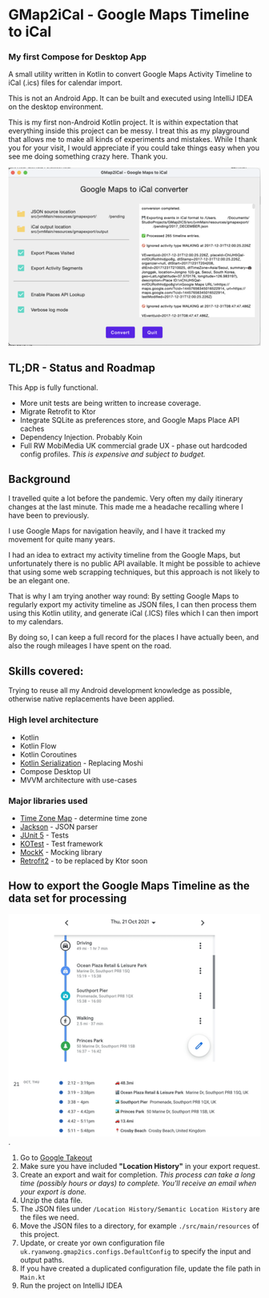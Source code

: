 # GMap2iCal - Google Maps Timeline to iCal

### My first Compose for Desktop App

A small utility written in Kotlin to convert Google Maps Activity Timeline to iCal (.ics) files for calendar import.

This is not an Android App. It can be built and executed using IntelliJ IDEA on the desktop environment.

This is my first non-Android Kotlin project. It is within expectation that everything inside this project can be messy.
I treat this as my playground that allows me to make all kinds of experiments and mistakes. While I thank you for your
visit, I would appreciate if you could take things easy when you see me doing something crazy here. Thank you.

<div style="text-align:center"><img src="screenshot-220804.png" /></div>

## TL;DR - Status and Roadmap

This App is fully functional.

* More unit tests are being written to increase coverage.
* Migrate Retrofit to Ktor
* Integrate SQLite as preferences store, and Google Maps Place API caches
* Dependency Injection. Probably Koin
* Full RW MobiMedia UK commercial grade UX - phase out hardcoded config profiles. _This is expensive and subject to
  budget._

## Background

I travelled quite a lot before the pandemic. Very often my daily itinerary changes at the last minute. This made me a
headache recalling where I have been to previously.

I use Google Maps for navigation heavily, and I have it tracked my movement for quite many years.

I had an idea to extract my activity timeline from the Google Maps, but unfortunately there is no public API available.
It might be possible to achieve that using some web scrapping techniques, but this approach is not likely to be an
elegant one.

That is why I am trying another way round: By setting Google Maps to regularly export my activity timeline as JSON
files, I can then process them using this Kotlin utility, and generate iCal (.ICS) files which I can then import to my
calendars.

By doing so, I can keep a full record for the places I have actually been, and also the rough mileages I have spent on
the road.

## Skills covered:

Trying to reuse all my Android development knowledge as possible, otherwise native replacements have been applied.

### High level architecture

* Kotlin
* Kotlin Flow
* Kotlin Coroutines
* [Kotlin Serialization](https://kotlinlang.org/docs/serialization.html) - Replacing Moshi
* Compose Desktop UI
* MVVM architecture with use-cases

### Major libraries used

* [Time Zone Map](https://github.com/dustin-johnson/timezonemap) - determine time zone
* [Jackson](https://github.com/FasterXML/jackson) - JSON parser
* [JUnit 5](https://github.com/junit-team/junit5) - Tests
* [KOTest](https://kotest.io/) - Test framework
* [MockK](https://mockk.io/) - Mocking library
* [Retrofit2](https://square.github.io/retrofit/) - to be replaced by Ktor soon

## How to export the Google Maps Timeline as the data set for processing

<div style="text-align:center"><img src="preview.png" /></div>.

1. Go to [Google Takeout](https://takeout.google.com/)
2. Make sure you have included **"Location History"** in your export request.
3. Create an export and wait for completion. _This process can take a long time (possibly hours or days) to complete.
   You'll receive an email when your export is done._
4. Unzip the data file.
5. The JSON files under `/Location History/Semantic Location History` are the files we need.
6. Move the JSON files to a directory, for example `./src/main/resources` of this project.
7. Update, or create yor own configuration file `uk.ryanwong.gmap2ics.configs.DefaultConfig` to specify the input and
   output paths.
8. If you have created a duplicated configuration file, update the file path in `Main.kt`
9. Run the project on IntelliJ IDEA
